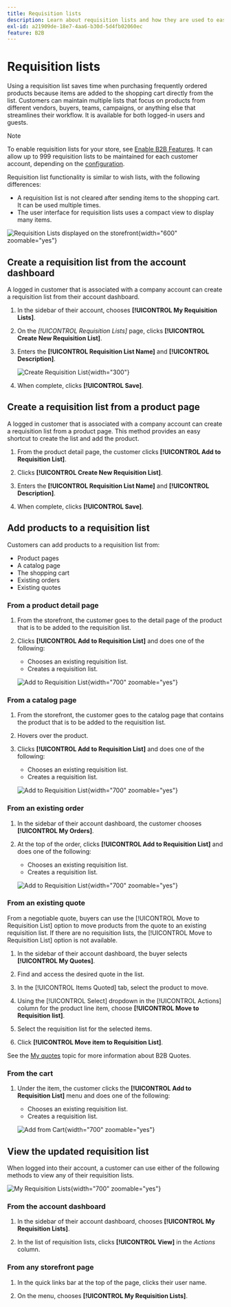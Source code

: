 ```yaml
---
title: Requisition lists
description: Learn about requisition lists and how they are used to easily add frequently ordered products to the shopping cart.
exl-id: a21909de-18e7-4aa6-b30d-5d4fb02060ec
feature: B2B
---
```

# Requisition lists

Using a requisition list saves time when purchasing frequently ordered products because items are added to the shopping cart directly from the list. Customers can maintain multiple lists that focus on products from different vendors, buyers, teams, campaigns, or anything else that streamlines their workflow. It is available for both logged-in users and guests.

>[!NOTE]
>
>To enable requisition lists for your store, see [Enable B2B Features](enable-basic-features.md). It can allow up to 999 requisition lists to be maintained for each customer account, depending on the [configuration](configure-requisition-lists.md).

Requisition list functionality is similar to wish lists, with the following differences:

- A requisition list is not cleared after sending items to the shopping cart. It can be used multiple times.
- The user interface for requisition lists uses a compact view to display many items.

![Requisition Lists displayed on the storefront](./assets/account-dashboard-my-requisition-lists.png){width="600" zoomable="yes"}

## Create a requisition list from the account dashboard

A logged in customer that is associated with a company account can create a requisition list from their account dashboard.

1. In the sidebar of their account, chooses **[!UICONTROL My Requisition Lists]**.

1. On the _[!UICONTROL Requisition Lists]_ page, clicks **[!UICONTROL Create New Requisition List]**.

1. Enters the **[!UICONTROL Requisition List Name]** and **[!UICONTROL Description]**.

   ![Create Requisition List](./assets/requisition-list-create.png){width="300"}

1. When complete, clicks **[!UICONTROL Save]**.

## Create a requisition list from a product page

A logged in customer that is associated with a company account can create a requisition list from a product page. This method provides an easy shortcut to create the list and add the product.

1. From the product detail page, the customer clicks **[!UICONTROL Add to Requisition List]**.

1. Clicks **[!UICONTROL Create New Requisition List]**.

1. Enters the **[!UICONTROL Requisition List Name]** and **[!UICONTROL Description]**.

1. When complete, clicks **[!UICONTROL Save]**.

## Add products to a requisition list

Customers can add products to a requisition list from:

- Product pages
- A catalog page
- The shopping cart
- Existing orders
- Existing quotes

### From a product detail page

1. From the storefront, the customer goes to the detail page of the product that is to be added to the requisition list.

1. Clicks **[!UICONTROL Add to Requisition List]** and does one of the following:

   - Chooses an existing requisition list.
   - Creates a requisition list.

   ![Add to Requisition List](./assets/requisition-list-product-detail.png){width="700" zoomable="yes"}

### From a catalog page

1. From the storefront, the customer goes to the catalog page that contains the product that is to be added to the requisition list.

1. Hovers over the product.

1. Clicks **[!UICONTROL Add to Requisition List]** and does one of the following:

   - Chooses an existing requisition list.
   - Creates a requisition list.

   ![Add to Requisition List](./assets/requisition-list-add-product.png){width="700" zoomable="yes"}

### From an existing order

1. In the sidebar of their account dashboard, the customer chooses **[!UICONTROL My Orders]**.

1. At the top of the order, clicks **[!UICONTROL Add to Requisition List]** and does one of the following:

   - Chooses an existing requisition list.
   - Creates a requisition list.

   ![Add to Requisition List](./assets/requisition-list-add-from-order.png){width="700" zoomable="yes"}

### From an existing quote

From a negotiable quote, buyers can use the [!UICONTROL Move to Requisition List] option to move products from the quote to an existing requisition list. If there are no requisition lists, the  [!UICONTROL Move to Requisition List] option is not available.

1. In the sidebar of their account dashboard, the buyer selects **[!UICONTROL My Quotes]**.

1. Find and access the desired quote in the list.

1. In the [!UICONTROL Items Quoted] tab, select the product to move.

1. Using the  [!UICONTROL Select] dropdown in the [!UICONTROL Actions] column for the product line item, choose **[!UICONTROL Move to Requisition list]**.

1. Select the requisition list for the selected items.

1. Click **[!UICONTROL Move item to Requisition List]**.

See the [My quotes](account-dashboard-my-quotes.md) topic for more information about B2B Quotes.

### From the cart

1. Under the item, the customer clicks the **[!UICONTROL Add to Requisition List]** menu and does one of the following:

   - Chooses an existing requisition list.
   - Creates a requisition list.

   ![Add from Cart](./assets/requisition-list-add-from-cart.png){width="700" zoomable="yes"}

## View the updated requisition list

When logged into their account, a customer can use either of the following methods to view any of their requisition lists.

![My Requisition Lists](./assets/requisition-lists-menu-select-storefront.png){width="700" zoomable="yes"}

### From the account dashboard

1. In the sidebar of their account dashboard, chooses **[!UICONTROL My Requisition Lists]**.

1. In the list of requisition lists, clicks **[!UICONTROL View]** in the _Actions_ column.

### From any storefront page

1. In the quick links bar at the top of the page, clicks their user name.

1. On the menu, chooses **[!UICONTROL My Requisition Lists]**.
